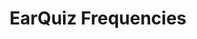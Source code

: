 ---
layout: page
subheadline:  "Learn frequency bands! Equalize consciously!"
title:  "EarQuiz Frequencies"
teaser: "<i>EarQuiz Frequencies</i> is a software for technical ear training. Its goal is to help musicians and other audio professionals or students learn how to hear frequency bands."
tags:
    - equalization
    - Golden Ears
    - equalizer
    - frequency bands
    - ear training
header: no
image:
    title: EQ_Freq_Screenshot_1.png
---
